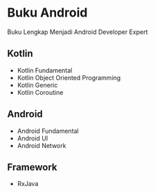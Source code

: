 # Buku Android
Buku Lengkap Menjadi Android Developer Expert

## Kotlin
- Kotlin Fundamental
- Kotlin Object Oriented Programming
- Kotlin Generic
- Kotlin Coroutine

## Android
- Android Fundamental
- Android UI
- Android Network

## Framework
- RxJava
